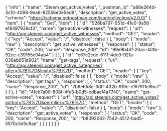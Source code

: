 {
  "info": {
    "name": "Steem get_active_votes",
    "_postman_id": "a88e264d-3c10-4098-9ea6-82556e0e5ed9",
    "description": "get_active_votes",
    "schema": "https://schema.getpostman.com/json/collection/v2.0.0/"
  },
  "item": [
    {
      "name": "Get",
      "item": [
        {
          "id": "926ba797-951d-41e0-9a58-e19497939cf3",
          "name": "get-active-witnesses",
          "request": {
            "url": "http://api.steemjs.com/get_active_witnesses",
            "method": "GET",
            "header": [
              {
                "key": "Accept",
                "value": "*/*",
                "disabled": false
              }
            ],
            "body": {
              "mode": "raw"
            },
            "description": "get_active_witnesses"
          },
          "response": [
            {
              "status": "OK",
              "code": 200,
              "name": "Response_200",
              "id": "99e9b4df-20ac-40fb-92ec-c39155e94ab4"
            }
          ]
        },
        {
          "id": "c67e2cde-6111-4de0-921a-036eb851d902",
          "name": "get-tags",
          "request": {
            "url": "http://api.steemjs.com/get_active_categories?after=%7B%7D&limit=%7B%7D",
            "method": "GET",
            "header": [
              {
                "key": "Accept",
                "value": "*/*",
                "disabled": false
              }
            ],
            "body": {
              "mode": "raw"
            },
            "description": "get tags"
          },
          "response": [
            {
              "status": "OK",
              "code": 200,
              "name": "Response_200",
              "id": "7b6e658e-3dff-432b-919c-e1679f1e9bc7"
            }
          ]
        },
        {
          "id": "4fcb7a00-808f-4fe3-b0d5-cdbacf4a7740",
          "name": "get-active-votes",
          "request": {
            "url": "http://api.steemjs.com/get_active_votes?author=%7B%7D&permlink=%7B%7D",
            "method": "GET",
            "header": [
              {
                "key": "Accept",
                "value": "*/*",
                "disabled": false
              }
            ],
            "body": {
              "mode": "raw"
            },
            "description": "get_active_votes"
          },
          "response": [
            {
              "status": "OK",
              "code": 200,
              "name": "Response_200",
              "id": "b8393062-7542-4512-bad5-5570c5d5c8ae"
            }
          ]
        }
      ]
    }
  ]
}